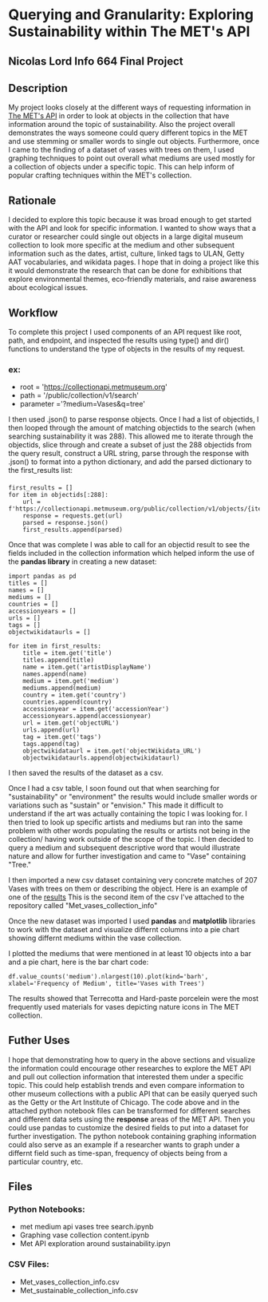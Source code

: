 # Querying and Granularity: Exploring Sustainability within The MET's API 

## Nicolas Lord Info 664 Final Project 

## Description
My project looks closely at the different ways of requesting information in [The MET's API](https://metmuseum.github.io/) in order to look at objects in the collection that have information around the topic of sustainability. Also the project overall demonstrates the ways someone could query different topics in the MET and use stemming or smaller words to single out objects. Furthermore, once I came to the finding of a dataset of vases with trees on them, I used graphing techniques to point out overall what mediums are used mostly for a collection of objects under a specific topic. This can help inform of popular crafting techniques within the MET's collection. 

## Rationale 
I decided to explore this topic because it was broad enough to get started with the API and look for specific information. I wanted to show ways that a curator or researcher could single out objects in a large digital museum collection to look more specific at the medium and other subsequent information such as the dates, artist, culture, linked tags to ULAN, Getty AAT vocabularies, and wikidata pages. I hope that in doing a project like this it would demonstrate the research that can be done for exhibitions that explore environmental themes, eco-friendly materials, and raise awareness about ecological issues.

## Workflow
To complete this project I used components of an API request like root, path, and endpoint, and inspected the results using type() and dir() functions to understand the type of objects in the results of my request. 

### ex:
- root = 'https://collectionapi.metmuseum.org'
- path = '/public/collection/v1/search'
- parameter ='?medium=Vases&q=tree'

I then used .json() to parse response objects. 
Once I had a list of objectids, I then looped through the amount of matching objectids to the search (when searching sustainability it was 288). This allowed me to iterate through the objectids, slice through and create a subset of just the 288 objectids from the query result, construct a URL string, parse through the response with .json() to format into a python dictionary, and add the parsed dictionary to the first_results list: 

####
```
first_results = []
for item in objectids[:288]:
    url = f'https://collectionapi.metmuseum.org/public/collection/v1/objects/{item}'
    response = requests.get(url)
    parsed = response.json()
    first_results.append(parsed)
```
Once that was complete I was able to call for an objectid result to see the fields included in the collection information which helped inform the use of the **pandas library** in creating a new dataset: 


```
import pandas as pd 
titles = []
names = []
mediums = []
countries = []
accessionyears = []
urls = []
tags = []
objectwikidataurls = []

for item in first_results:
    title = item.get('title')
    titles.append(title)
    name = item.get('artistDisplayName')
    names.append(name)
    medium = item.get('medium')
    mediums.append(medium)
    country = item.get('country')
    countries.append(country)
    accessionyear = item.get('accessionYear')
    accessionyears.append(accessionyear)
    url = item.get('objectURL')
    urls.append(url)
    tag = item.get('tags')
    tags.append(tag)
    objectwikidataurl = item.get('objectWikidata_URL')
    objectwikidataurls.append(objectwikidataurl)
```

I then saved the results of the dataset as a csv. 

Once I had a csv table, I soon found out that when searching for "sustainability" or "environment" the results would include smaller words or variations such as "sustain" or "envision." This made it difficult to understand if the art was actually containing the topic I was looking for. I then tried to look up specific artists and mediums but ran into the same problem with other words populating the results or artists not being in the collection/ having work outside of the scope of the topic. I then decided to query a medium and subsequent descriptive word that would illustrate nature and allow for further investigation and came to "Vase" containing "Tree."

I then imported a new csv dataset containing very concrete matches of 207 Vases with trees on them or describing the object. Here is an example of one of the [results](https://www.metmuseum.org/art/collection/search/254190) This is the second item of the csv I've attached to the repository called "Met_vases_collection_info"

Once the new dataset was imported I used **pandas** and **matplotlib** libraries to work with the dataset and visualize differnt columns into a pie chart showing differnt mediums within the vase collection. 

I plotted the mediums that were mentioned in at least 10 objects into a bar and a pie chart, here is the bar chart code:  

`df.value_counts('medium').nlargest(10).plot(kind='barh', xlabel='Frequency of Medium', title='Vases with Trees')` 


The results showed that Terrecotta and Hard-paste porcelein were the most frequently used materials for vases depicting nature icons in The MET collection. 

## Futher Uses
I hope that demonstrating how to query in the above sections and visualize the information could encourage other researches to explore the MET API and pull out collection information that interested them under a specific topic. This could help establish trends and even compare information to other museum collections with a public API that can be easily queryed such as the Getty or the Art Institute of Chicago. The code above and in the attached python notebook files can be transformed for different searches and different data sets using the **response** areas of the MET API. Then you could use pandas to customize the desired fields to put into a dataset for further investigation. The python notebook containing graphing information could also serve as an example if a researcher wants to graph under a differnt field such as time-span, frequency of objects being from a particular country, etc. 

## Files
### Python Notebooks:
- met medium api vases tree search.ipynb
- Graphing vase collection content.ipynb
- Met API exploration around sustainability.ipyn

### CSV Files: 
- Met_vases_collection_info.csv
- Met_sustainable_collection_info.csv


